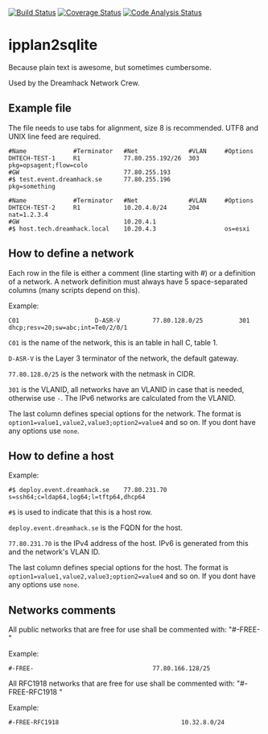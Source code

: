 [![Build Status](https://travis-ci.org/nlindblad/ipplan2sqlite.svg?branch=master)](https://travis-ci.org/nlindblad/ipplan2sqlite)
[![Coverage Status](https://coveralls.io/repos/nlindblad/ipplan2sqlite/badge.svg?branch=master)](https://coveralls.io/r/nlindblad/ipplan2sqlite?branch=master)
[![Code Analysis Status](https://d3s6mut3hikguw.cloudfront.net/github/nlindblad/ipplan2sqlite/badges/gpa.svg)](https://codeclimate.com/github/nlindblad/ipplan2sqlite)

ipplan2sqlite
=============

Because plain text is awesome, but sometimes cumbersome.

Used by the Dreamhack Network Crew.

## Example file

The file needs to use tabs for alignment, size 8 is recommended. UTF8 and UNIX line feed are required.

    #Name             #Terminator   #Net              #VLAN     #Options
    DHTECH-TEST-1     R1            77.80.255.192/26  303       pkg=opsagent;flow=colo
    #GW                             77.80.255.193
    #$ test.event.dreamhack.se      77.80.255.196               pkg=something
   
    #Name             #Terminator   #Net              #VLAN     #Options
    DHTECH-TEST-2     R1            10.20.4.0/24      204       nat=1.2.3.4
    #GW                             10.20.4.1
    #$ host.tech.dreamhack.local    10.20.4.3                   os=esxi

## How to define a network

Each row in the file is either a comment (line starting with #) or a definition of a network. A network definition must always have 5 space-separated columns (many scripts depend on this).

Example:

    C01                     D-ASR-V         77.80.128.0/25          301             dhcp;resv=20;sw=abc;int=Te0/2/0/1

`C01` is the name of the network, this is an table in hall C, table 1.

`D-ASR-V` is the Layer 3 terminator of the network, the default gateway.

`77.80.128.0/25` is the network with the netmask in CIDR.

`301` is the VLANID, all networks have an VLANID in case that is needed, otherwise use `-`. The IPv6 networks are calculated from the VLANID.

The last column defines special options for the network. The format is `option1=value1,value2,value3;option2=value4` and so on.
If you dont have any options use `none`.

## How to define a host

Example:

    #$ deploy.event.dreamhack.se    77.80.231.70    s=ssh64;c=ldap64,log64;l=tftp64,dhcp64

`#$` is used to indicate that this is a host row.

`deploy.event.dreamhack.se` is the FQDN for the host.

`77.80.231.70` is the IPv4 address of the host. IPv6 is generated from this and the network's VLAN ID.

The last column defines special options for the host. The format is `option1=value1,value2,value3;option2=value4` and so on.
If you dont have any options use `none`.

## Networks comments

All public networks that are free for use shall be commented with: "#-FREE- <network>"

Example:

    #-FREE-                                 77.80.166.128/25

All RFC1918 networks that are free for use shall be commented with: "#-FREE-RFC1918 <network>"

Example:

    #-FREE-RFC1918                                  10.32.8.0/24
